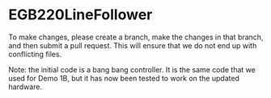 # EGB220LineFollower

To make changes, please create a branch, make the changes in that branch, and then submit a pull request. This will ensure that we do not end up with conflicting files.

Note: the initial code is a bang bang controller. It is the same code that we used for Demo 1B, but it has now been tested to work on the updated hardware.
